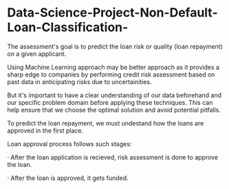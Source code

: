 # Data-Science-Project-Non-Default-Loan-Classification-

The assessment's goal is to predict the loan risk or quality (loan repayment) on a given applicant. 


Using Machine Learning approach may be better approach as it provides a sharp edge to companies by performing credit risk assessment based on past data in anticipating risks due to uncertainities.

 
But it's important to have a clear understanding of our data beforehand and our specific problem domain before applying these techniques. This can help ensure that we choose the optimal solution and avoid potential pitfalls.

 
To predict the loan repayment, we must undestand how the loans are approved in the first place.

 
Loan approval process follows such stages:

·      After the loan application is recieved,  risk assessment is done to approve the loan.

·      After the loan is approved, it gets funded.

